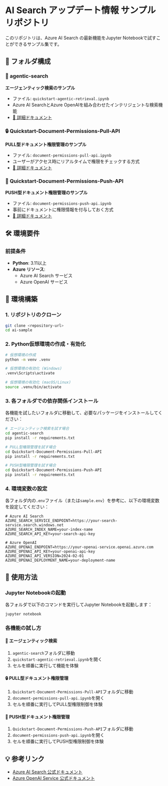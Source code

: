 # AI Search アップデート情報 サンプルリポジトリ

このリポジトリは、Azure AI Search の最新機能をJupyter Notebookで試すことができるサンプル集です。

## 📂 フォルダ構成

### 🤖 agentic-search
**エージェンティック検索のサンプル**
- ファイル: `quickstart-agentic-retrieval.ipynb`
- Azure AI SearchとAzure OpenAIを組み合わせたインテリジェントな検索機能
- [📖 詳細ドキュメント](https://learn.microsoft.com/ja-jp/azure/search/search-agentic-retrieval-concept)

### 🔒 Quickstart-Document-Permissions-Pull-API
**PULL型ドキュメント権限管理のサンプル**
- ファイル: `document-permissions-pull-api.ipynb`
- ユーザーがアクセス時にリアルタイムで権限をチェックする方式
- [📖 詳細ドキュメント](https://learn.microsoft.com/ja-jp/azure/search/search-document-level-access-overview)

### 🚀 Quickstart-Document-Permissions-Push-API
**PUSH型ドキュメント権限管理のサンプル**
- ファイル: `document-permissions-push-api.ipynb`
- 事前にドキュメントに権限情報を付与しておく方式
- [📖 詳細ドキュメント](https://learn.microsoft.com/ja-jp/azure/search/search-document-level-access-overview)

## 🛠️ 環境要件

### 前提条件
- **Python**: 3.11以上
- **Azure リソース**:
  - Azure AI Search サービス
  - Azure OpenAI サービス

## 🚀 環境構築

### 1. リポジトリのクローン
```bash
git clone <repository-url>
cd ai-sample
```

### 2. Python仮想環境の作成・有効化
```bash
# 仮想環境の作成
python -m venv .venv

# 仮想環境の有効化 (Windows)
.venv\Scripts\activate

# 仮想環境の有効化 (macOS/Linux)
source .venv/bin/activate
```

### 3. 各フォルダでの依存関係インストール

各機能を試したいフォルダに移動して、必要なパッケージをインストールしてください：

```bash
# エージェンティック検索を試す場合
cd agentic-search
pip install -r requirements.txt

# PULL型権限管理を試す場合
cd Quickstart-Document-Permissions-Pull-API
pip install -r requirements.txt

# PUSH型権限管理を試す場合
cd Quickstart-Document-Permissions-Push-API
pip install -r requirements.txt
```

### 4. 環境変数の設定

各フォルダ内の`.env`ファイル（または`sample.env`）を参考に、以下の環境変数を設定してください：

```env
# Azure AI Search
AZURE_SEARCH_SERVICE_ENDPOINT=https://your-search-service.search.windows.net
AZURE_SEARCH_INDEX_NAME=your-index-name
AZURE_SEARCH_API_KEY=your-search-api-key

# Azure OpenAI
AZURE_OPENAI_ENDPOINT=https://your-openai-service.openai.azure.com
AZURE_OPENAI_API_KEY=your-openai-api-key
AZURE_OPENAI_API_VERSION=2024-02-01
AZURE_OPENAI_DEPLOYMENT_NAME=your-deployment-name
```

## 📝 使用方法

### Jupyter Notebookの起動
各フォルダで以下のコマンドを実行してJupyter Notebookを起動します：

```bash
jupyter notebook
```

### 各機能の試し方

#### 🤖 エージェンティック検索
1. `agentic-search`フォルダに移動
2. `quickstart-agentic-retrieval.ipynb`を開く
3. セルを順番に実行して機能を体験

#### 🔒 PULL型ドキュメント権限管理
1. `Quickstart-Document-Permissions-Pull-API`フォルダに移動
2. `document-permissions-pull-api.ipynb`を開く
3. セルを順番に実行してPULL型権限制御を体験

#### 🚀 PUSH型ドキュメント権限管理
1. `Quickstart-Document-Permissions-Push-API`フォルダに移動
2. `document-permissions-push-api.ipynb`を開く
3. セルを順番に実行してPUSH型権限制御を体験

## 💡 参考リンク

- [Azure AI Search 公式ドキュメント](https://learn.microsoft.com/ja-jp/azure/search/)
- [Azure OpenAI Service 公式ドキュメント](https://learn.microsoft.com/ja-jp/azure/ai-services/openai/)
